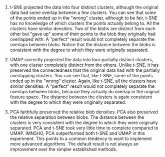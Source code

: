 1.  t-SNE projected the data into four distinct clusters, although the original data had some overlap between a few clusters.
    You can see that some of the points ended up in the "wrong" cluster, although to be fair, t-SNE has no knowledge of which clusters the points actually belong to.
    All the clusters have similar densities.
    Two of the blobs are distinct from each other but "gave up" some of their points to the blob they originally had overlapped with.
    A "perfect" result would not completely separate the overlaps between blobs.
    Notice that the distance between the blobs is consistent with the degree to which they were originally separated.


2.  UMAP correctly projected the data into four partially distinct clusters, with one cluster completely distinct from the others.
    Unlike t-SNE, it has preserved the connectedness that the original data had with the partially overlapping clusters.
    You can see that, like t-SNE, some of the points ended up in the "wrong" cluster.
    Again, like t-SNE, all the clusters have similar densities.
    A "perfect" result would not completely separate the overlaps between blobs, because they actually do overlap in the original feature space.
    The distance between the clusters is again consistent with the degree to which they were originally separated.

3.  PCA  faithfully preserved the relative blob densities.
    PCA also preserved the relative separation between blobs.
    The distance between the clusters is very consistent with the degree to which they were originally separated.
    PCA and t-SNE took very little time to complete compared to UMAP.
    IMNSHO, PCA outperformed both t-SNE and UMAP in this experiment. This points to a common tendency to want to implement more advanced algorithms. The default result is not always an improvement over the simpler established methods.



